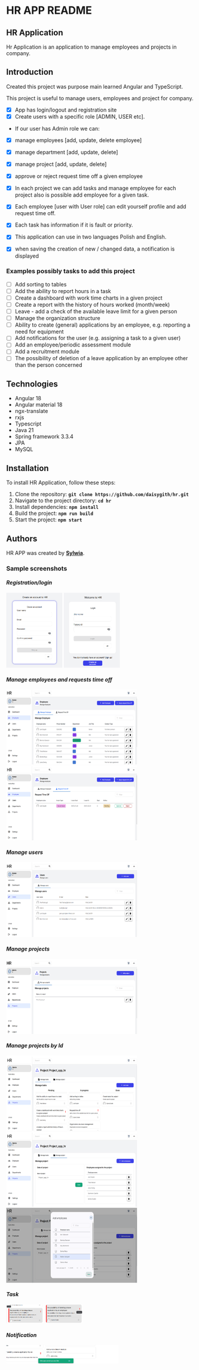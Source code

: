 # **HR APP README**

## **HR Application**

Hr Application is an application to manage employees and projects in company.


## **Introduction**
Created this project was purpose main learned Angular and TypeScript.

This project is useful to manage users, employees and project for company.
- [x] App has login/logout and registration site 
- [x] Create users with a specific role [ADMIN, USER etc]. 
- If our user has Admin role we can:
- [x] manage employees [add, update, delete employee]
- [x] manage department [add, update, delete]
- [x] manage project [add, update, delete]
- [x] approve or reject request time off a given employee
- [x] In each project we can add tasks and manage employee for each project also is possible add employee for a given task.


- [x] Each employee [user with User role] can edit yourself profile and add request time off.
- [x] Each task has information if it is fault or priority.


- [x] This application can use in two languages Polish and English.
- [x] when saving the creation of new / changed data, a notification is displayed

### **Examples possibly tasks to add this project**
- [ ] Add sorting to tables 
- [ ] Add the ability to report hours in a task 
- [ ] Create a dashboard with work time charts in a given project 
- [ ] Create a report with the history of hours worked (month/week)
- [ ] Leave - add a check of the available leave limit for a given person 
- [ ] Manage the organization structure 
- [ ] Ability to create (general) applications by an employee, e.g. reporting a need for equipment 
- [ ] Add notifications for the user (e.g. assigning a task to a given user)
- [ ] Add an employee/periodic assessment module 
- [ ] Add a recruitment module
- [ ] The possibility of deletion of a leave application by an employee other than the person concerned

## **Technologies**

* Angular 18
* Angular material 18
* ngx-translate
* rxjs
* Typescript
* Java 21
* Spring framework 3.3.4
* JPA
* MySQL

## **Installation**

To install HR Application, follow these steps:

1. Clone the repository: **`git clone https://github.com/daisygith/hr.git`**
2. Navigate to the project directory: **`cd hr`**
3. Install dependencies: **`npm install`**
4. Build the project: **`npm run build`**
5. Start the project: **`npm start`**


## **Authors**

HR APP was created by **[Sylwia](https://github.com/daisygith)**.

### **Sample screenshots** ###

#### *Registration/login* #####
<img src="hr-client/src/assets/image/registration.PNG" width="150" height="200" alt="register-screen"/> <img src="hr-client/src/assets/image/login.PNG" width="150" height="200" alt="login-screen"/>

#### *Manage employees and requests time off* #####
<img src="hr-client/src/assets/image/manage_employees.PNG" width="350" height="200" alt="register-screen"/> <img src="hr-client/src/assets/image/manage_request.PNG" width="350" height="200" alt="login-screen"/>

#### *Manage users* #####
<img src="hr-client/src/assets/image/manage_users.PNG" width="350" height="200" alt="login-screen"/>

#### *Manage projects* #####
<img src="hr-client/src/assets/image/manage_projects.PNG" width="350" height="200" alt="login-screen"/>

#### *Manage projects by Id* #####
<img src="hr-client/src/assets/image/manage_projects_byid.PNG" width="350" height="200" alt="login-screen"/> <img src="hr-client/src/assets/image/manage_projects_byid_2.PNG" width="350" height="200" alt="login-screen"/> <img src="hr-client/src/assets/image/manage_projects_byid_3.PNG" width="350" height="200" alt="login-screen"/>

#### *Task* #####
<img src="hr-client/src/assets/image/task_fault.png" width="100" height="50" alt="login-screen"/> <img src="hr-client/src/assets/image/task_priority.png" width="100" height="50" alt="login-screen"/>

#### *Notification* #####
<img src="hr-client/src/assets/image/notification.PNG" width="300" height="50" alt="login-screen"/>
